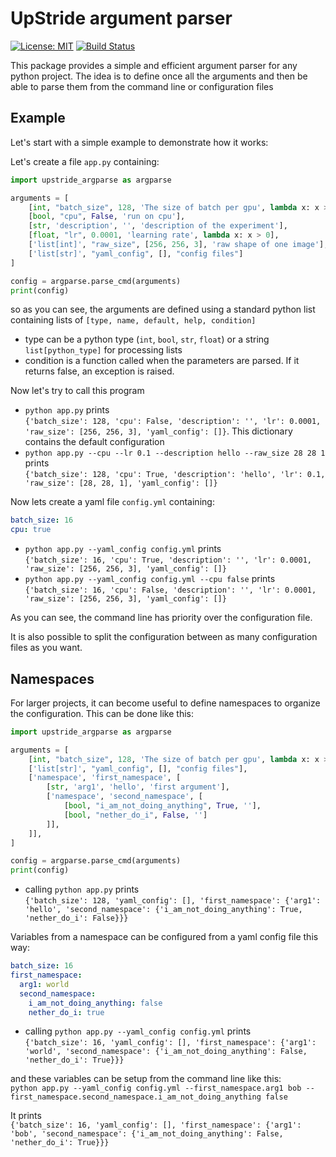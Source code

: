 # UpStride argument parser

[![License: MIT](https://img.shields.io/badge/License-MIT-green.svg)](https://opensource.org/licenses/MIT)
[![Build Status](https://travis-ci.org/UpStride/betterargparse.svg?branch=master)](https://travis-ci.org/github/UpStride/betterargparse)


This package provides a simple and efficient argument parser for any python project. The idea is to define once all the arguments and then be able to parse 
them from the command line or configuration files

## Example

Let's start with a simple example to demonstrate how it works:

Let's create a file `app.py` containing:
```python
import upstride_argparse as argparse

arguments = [
    [int, "batch_size", 128, 'The size of batch per gpu', lambda x: x > 0],
    [bool, "cpu", False, 'run on cpu'],
    [str, 'description', '', 'description of the experiment'],
    [float, "lr", 0.0001, 'learning rate', lambda x: x > 0],
    ['list[int]', "raw_size", [256, 256, 3], 'raw shape of one image'],
    ['list[str]', "yaml_config", [], "config files"]
]

config = argparse.parse_cmd(arguments)
print(config)
```

so as you can see, the arguments are defined using a standard python list containing lists of `[type, name, default, help, condition]`
  - type can be a python type (`int`, `bool`, `str`, `float`) or a string `list[python_type]` for processing lists
  - condition is a function called when the parameters are parsed. If it returns false, an exception is raised.

Now let's try to call this program
- `python app.py` prints<br>
`{'batch_size': 128, 'cpu': False, 'description': '', 'lr': 0.0001, 'raw_size': [256, 256, 3], 'yaml_config': []}`. This dictionary contains the default configuration
- `python app.py --cpu --lr 0.1 --description hello --raw_size 28 28 1` prints<br>
`{'batch_size': 128, 'cpu': True, 'description': 'hello', 'lr': 0.1, 'raw_size': [28, 28, 1], 'yaml_config': []}`

Now lets create a yaml file `config.yml` containing:
```yaml
batch_size: 16
cpu: true
```

- `python app.py --yaml_config config.yml` prints<br>
`{'batch_size': 16, 'cpu': True, 'description': '', 'lr': 0.0001, 'raw_size': [256, 256, 3], 'yaml_config': []}`
- `python app.py --yaml_config config.yml --cpu false` prints<br>
`{'batch_size': 16, 'cpu': False, 'description': '', 'lr': 0.0001, 'raw_size': [256, 256, 3], 'yaml_config': []}`

As you can see, the command line has priority over the configuration file.

It is also possible to split the configuration between as many configuration files as you want.

## Namespaces

For larger projects, it can become useful to define namespaces to organize the configuration. This can be done like this:

```python
import upstride_argparse as argparse

arguments = [
    [int, "batch_size", 128, 'The size of batch per gpu', lambda x: x > 0],
    ['list[str]', "yaml_config", [], "config files"],
    ['namespace', 'first_namespace', [
        [str, 'arg1', 'hello', 'first argument'],
        ['namespace', 'second_namespace', [
            [bool, "i_am_not_doing_anything", True, ''],
            [bool, "nether_do_i", False, '']
        ]],
    ]],
]

config = argparse.parse_cmd(arguments)
print(config)
```

- calling `python app.py` prints<br>
`{'batch_size': 128, 'yaml_config': [], 'first_namespace': {'arg1': 'hello', 'second_namespace': {'i_am_not_doing_anything': True, 'nether_do_i': False}}}`

Variables from a namespace can be configured from a yaml config file this way:

```yaml
batch_size: 16
first_namespace:
  arg1: world
  second_namespace:
    i_am_not_doing_anything: false
    nether_do_i: true
```

- calling `python app.py --yaml_config config.yml` prints<br>
`{'batch_size': 16, 'yaml_config': [], 'first_namespace': {'arg1': 'world', 'second_namespace': {'i_am_not_doing_anything': False, 'nether_do_i': True}}}`

and these variables can be setup from the command line like this:<br>
`python app.py --yaml_config config.yml --first_namespace.arg1 bob --first_namespace.second_namespace.i_am_not_doing_anything false`

It prints<br>
`{'batch_size': 16, 'yaml_config': [], 'first_namespace': {'arg1': 'bob', 'second_namespace': {'i_am_not_doing_anything': False, 'nether_do_i': True}}}`
